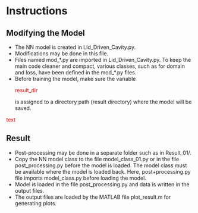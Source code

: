<h1>Instructions</h1>

<h2>Modifying the Model</h2>
<ul>
<li>The NN model is created in Lid_Driven_Cavity.py.</li>
<li>Modifications may be done in this file.</li>
<li>Files named mod_*.py are imported in Lid_Driven_Cavity.py. To keep the main code cleaner and compact, various classes, such as for domain and loss, have been defined in the mod_*.py files.</li>
<li>Before training the model, make sure the variable <p style="color: red;">result_dir</p> is assigned to a directory path (result directory) where the model will be saved.</li>
</ul>
<p style="color:red;">text</p>
<h2>Result</h2>
<ul>
<li>Post-processing may be done in a separate folder such as in Result_01/.</li>
<li>Copy the NN model class to the file model_class_01.py or in the file post_processing.py before the model is loaded. The model class must be available where the model is loaded back. Here, post+processing.py file imports model_class.py before loading the model.</li>
<li>Model is loaded in the file post_processing.py and data is written in the output files.</li>
<li>The output files are loaded by the MATLAB file plot_result.m for generating plots.</li>
</ul>
